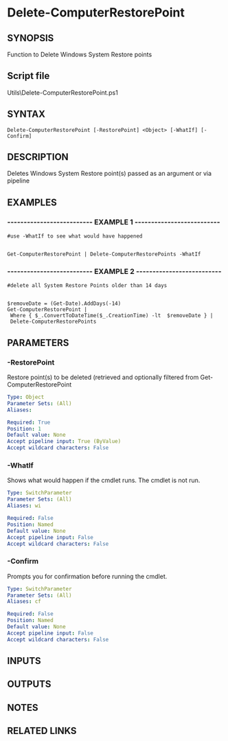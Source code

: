 # Delete-ComputerRestorePoint

## SYNOPSIS
Function to Delete Windows System Restore points

## Script file
Utils\Delete-ComputerRestorePoint.ps1

## SYNTAX

```
Delete-ComputerRestorePoint [-RestorePoint] <Object> [-WhatIf] [-Confirm]
```

## DESCRIPTION
Deletes Windows System Restore point(s) passed as an argument or via pipeline

## EXAMPLES

### -------------------------- EXAMPLE 1 --------------------------
```
#use -WhatIf to see what would have happened


Get-ComputerRestorePoint | Delete-ComputerRestorePoints -WhatIf
```
### -------------------------- EXAMPLE 2 --------------------------
```
#delete all System Restore Points older than 14 days


$removeDate = (Get-Date).AddDays(-14)
Get-ComputerRestorePoint | 
 Where { $_.ConvertToDateTime($_.CreationTime) -lt  $removeDate } | 
 Delete-ComputerRestorePoints
```
## PARAMETERS

### -RestorePoint
Restore point(s) to be deleted (retrieved and optionally filtered from Get-ComputerRestorePoint

```yaml
Type: Object
Parameter Sets: (All)
Aliases: 

Required: True
Position: 1
Default value: None
Accept pipeline input: True (ByValue)
Accept wildcard characters: False
```

### -WhatIf
Shows what would happen if the cmdlet runs.
The cmdlet is not run.

```yaml
Type: SwitchParameter
Parameter Sets: (All)
Aliases: wi

Required: False
Position: Named
Default value: None
Accept pipeline input: False
Accept wildcard characters: False
```

### -Confirm
Prompts you for confirmation before running the cmdlet.

```yaml
Type: SwitchParameter
Parameter Sets: (All)
Aliases: cf

Required: False
Position: Named
Default value: None
Accept pipeline input: False
Accept wildcard characters: False
```

## INPUTS

## OUTPUTS

## NOTES

## RELATED LINKS







